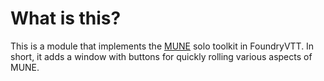 # What is this?

This is a module that implements the [MUNE](https://homebrewery.naturalcrit.com/share/rkmo0t9k4Q) solo toolkit in FoundryVTT. In short, it adds a window with buttons for quickly rolling various aspects of MUNE.